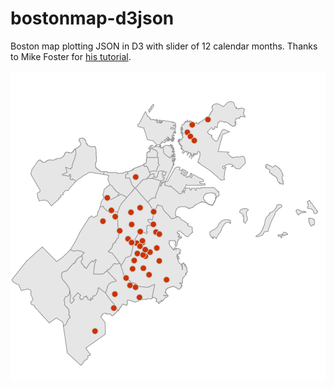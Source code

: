 # bostonmap-d3json
Boston map plotting JSON in D3 with slider of 12 calendar months. Thanks to Mike Foster for [his tutorial](http://duspviz.mit.edu/d3-workshop/mapping-data-with-d3/).

![Map](https://github.com/aleszu/bostonmap-d3json/blob/master/homicides2016.png)
